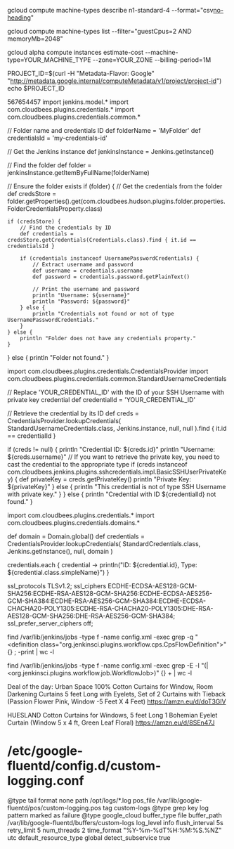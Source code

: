 


gcloud compute machine-types describe n1-standard-4 --format="csv[no-heading](guestCpus,memoryMb)"


gcloud compute machine-types list --filter="guestCpus=2 AND memoryMb=2048"

gcloud alpha compute instances estimate-cost --machine-type=YOUR_MACHINE_TYPE --zone=YOUR_ZONE --billing-period=1M


PROJECT_ID=$(curl -H "Metadata-Flavor: Google" "http://metadata.google.internal/computeMetadata/v1/project/project-id")
echo $PROJECT_ID

567654457
import jenkins.model.*
import com.cloudbees.plugins.credentials.*
import com.cloudbees.plugins.credentials.common.*

// Folder name and credentials ID
def folderName = 'MyFolder'
def credentialsId = 'my-credentials-id'

// Get the Jenkins instance
def jenkinsInstance = Jenkins.getInstance()

// Find the folder
def folder = jenkinsInstance.getItemByFullName(folderName)

// Ensure the folder exists
if (folder) {
    // Get the credentials from the folder
    def credsStore = folder.getProperties().get(com.cloudbees.hudson.plugins.folder.properties.FolderCredentialsProperty.class)
    
    if (credsStore) {
        // Find the credentials by ID
        def credentials = credsStore.getCredentials(Credentials.class).find { it.id == credentialsId }
        
        if (credentials instanceof UsernamePasswordCredentials) {
            // Extract username and password
            def username = credentials.username
            def password = credentials.password.getPlainText()
            
            // Print the username and password
            println "Username: ${username}"
            println "Password: ${password}"
        } else {
            println "Credentials not found or not of type UsernamePasswordCredentials."
        }
    } else {
        println "Folder does not have any credentials property."
    }
} else {
    println "Folder not found."
}

import com.cloudbees.plugins.credentials.CredentialsProvider
import com.cloudbees.plugins.credentials.common.StandardUsernameCredentials

// Replace 'YOUR_CREDENTIAL_ID' with the ID of your SSH Username with private key credential
def credentialId = 'YOUR_CREDENTIAL_ID'

// Retrieve the credential by its ID
def creds = CredentialsProvider.lookupCredentials(
    StandardUsernameCredentials.class,
    Jenkins.instance,
    null,
    null
).find { it.id == credentialId }

if (creds != null) {
    println "Credential ID: ${creds.id}"
    println "Username: ${creds.username}"
    // If you want to retrieve the private key, you need to cast the credential to the appropriate type
    if (creds instanceof com.cloudbees.jenkins.plugins.sshcredentials.impl.BasicSSHUserPrivateKey) {
        def privateKey = creds.getPrivateKey()
        println "Private Key: ${privateKey}"
    } else {
        println "This credential is not of type SSH Username with private key."
    }
} else {
    println "Credential with ID ${credentialId} not found."
}






import com.cloudbees.plugins.credentials.*
import com.cloudbees.plugins.credentials.domains.*

def domain = Domain.global()
def credentials = CredentialsProvider.lookupCredentials(
    StandardCredentials.class, Jenkins.getInstance(), null, domain
)

credentials.each { credential ->
    println("ID: ${credential.id}, Type: ${credential.class.simpleName}")
}



ssl_protocols TLSv1.2;
    ssl_ciphers ECDHE-ECDSA-AES128-GCM-SHA256:ECDHE-RSA-AES128-GCM-SHA256:ECDHE-ECDSA-AES256-GCM-SHA384:ECDHE-RSA-AES256-GCM-SHA384:ECDHE-ECDSA-CHACHA20-POLY1305:ECDHE-RSA-CHACHA20-POLY1305:DHE-RSA-AES128-GCM-SHA256:DHE-RSA-AES256-GCM-SHA384;
    ssl_prefer_server_ciphers off;

find /var/lib/jenkins/jobs -type f -name config.xml -exec grep -q "<definition class=\"org.jenkinsci.plugins.workflow.cps.CpsFlowDefinition\">" {} \; -print | wc -l


find /var/lib/jenkins/jobs -type f -name config.xml -exec grep -E -l "(<flowDefinition>|<org.jenkinsci.plugins.workflow.job.WorkflowJob>)" {} + | wc -l



Deal of the day: Urban Space 100% Cotton Curtains for Window, Room Darkening Curtains 5 feet Long with Eyelets, Set of 2 Curtains with Tieback (Passion Flower Pink, Window -5 Feet X 4 Feet) https://amzn.eu/d/doT3GlV


HUESLAND Cotton Curtains for Windows, 5 feet Long 1 Bohemian Eyelet Curtain (Window 5 x 4 ft, Green Leaf Floral) https://amzn.eu/d/8SEn47J


# /etc/google-fluentd/config.d/custom-logging.conf

<source>
  @type tail
  format none
  path /opt/logs/*.log
  pos_file /var/lib/google-fluentd/pos/custom-logging.pos
  tag custom-logs
</source>

<filter custom-logs>
  @type grep
  <regexp>
    key log
    pattern marked as failure
  </regexp>
</filter>

<match custom-logs>
  @type google_cloud
  buffer_type file
  buffer_path /var/lib/google-fluentd/buffers/custom-logs
  log_level info
  flush_interval 5s
  retry_limit 5
  num_threads 2
  time_format "%Y-%m-%dT%H:%M:%S.%NZ"
  utc
  default_resource_type global
  detect_subservice true
</match>
